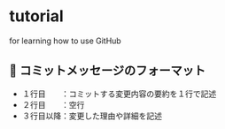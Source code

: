 # tutorial
for learning how to use GitHub 

## :memo: コミットメッセージのフォーマット
- １行目　　：コミットする変更内容の要約を１行で記述
- ２行目　　：空行
- ３行目以降：変更した理由や詳細を記述
